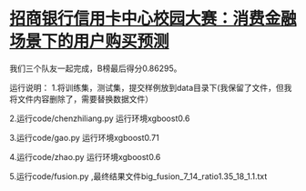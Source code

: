 # [招商银行信用卡中心校园大赛：消费金融场景下的用户购买预测](https://www.datafountain.cn/competitions/287/details)

我们三个队友一起完成，B榜最后得分0.86295。

运行说明：
1.将训练集，测试集，提交样例放到data目录下(我保留了文件，但我将文件内容删除了，需要替换数据文件）

2.运行code/chenzhiliang.py   运行环境xgboost0.6

3.运行code/gao.py          运行环境xgboost0.71

4.运行code/zhao.py      运行环境xgboost0.6

5.运行code/fusion.py ,最终结果文件big_fusion_7_14_ratio1.35_18_1.1.txt
